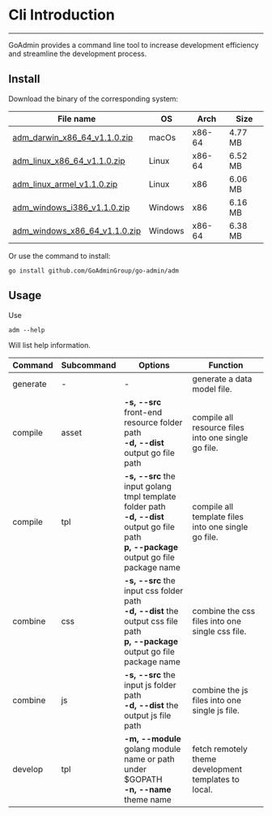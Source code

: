 # Cli Introduction
---

GoAdmin provides a command line tool to increase development efficiency and streamline the development process.

## Install


Download the binary of the corresponding system:

|  File name   | OS  | Arch  | Size  |
|  ----  | ----  | ----  |----  |
| [adm_darwin_x86_64_v1.1.0.zip](http://file.go-admin.cn/go_admin/cli/v1_1_0/adm_darwin_x86_64_v1.1.0.zip)  | macOs | x86-64 | 4.77 MB
| [adm_linux_x86_64_v1.1.0.zip](http://file.go-admin.cn/go_admin/cli/v1_1_0/adm_linux_x86_64_v1.1.0.zip)  | Linux | x86-64   | 6.52 MB
| [adm_linux_armel_v1.1.0.zip](http://file.go-admin.cn/go_admin/cli/v1_1_0/adm_linux_armel_v1.1.0.zip)  | Linux | x86   | 6.06 MB
| [adm_windows_i386_v1.1.0.zip](http://file.go-admin.cn/go_admin/cli/v1_1_0/adm_windows_i386_v1.1.0.zip)  | Windows | x86  |6.16 MB
| [adm_windows_x86_64_v1.1.0.zip](http://file.go-admin.cn/go_admin/cli/v1_1_0/adm_windows_x86_64_v1.1.0.zip)  | Windows | x86-64   |6.38 MB


Or use the command to install:

```
go install github.com/GoAdminGroup/go-admin/adm
```

## Usage

Use

```
adm --help
```

Will list help information.

|  Command  |  Subcommand   | Options  | Function  | 
|  ---- | ---- | ----  | ----  |
| generate  |  - | - | generate a data model file.
| compile  | asset| **-s, --src** front-end resource folder path<br>**-d, --dist** output go file path | compile all resource files into one single go file.
| compile  | tpl | **-s, --src** the input golang tmpl template folder path<br>**-d, --dist** output go file path<br>**p, --package** output go file package name | compile all template files into one single go file.
| combine  | css| **-s, --src** the input css folder path<br>**-d, --dist** the output css file path<br>**p, --package** output go file package name | combine the css files into one single css file.
| combine  | js | **-s, --src** the input js folder path<br>**-d, --dist** the output js file path | combine the js files into one single js file.
| develop  | tpl | **-m, --module** golang module name or path under $GOPATH<br>**-n, --name** theme name | fetch remotely theme development templates to local.
